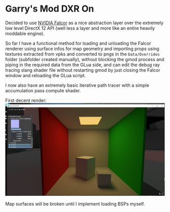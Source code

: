 # Garry's Mod DXR On

Decided to use [NVIDIA Falcor](https://developer.nvidia.com/falcor) as a nice abstraction layer over the extremely low level DirectX 12 API (well less a layer and more like an entire heavily moddable engine).  

So far I have a functional method for loading and unloading the Falcor renderer using surface infos for map geometry and importing props using textures extracted from vpks and converted to pngs in the `Data/Overrides` folder (subfolder created manually), without blocking the gmod process and piping in the required data from the GLua side, and can edit the debug ray tracing slang shader file without restarting gmod by just closing the Falcor window and reloading the GLua script.  

I now also have an extremely basic iterative path tracer with a simple accumulation pass compute shader.  

First decent render:  
![Example Render](https://github.com/100PXSquared/gmod-dxr/blob/master/Screenshots/path%20tracing%20with%20accumulation%20(no%20tone%20mapping).png)  

Map surfaces will be broken until I implement loading BSPs myself.
